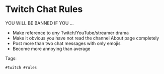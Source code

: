 # Twitch Chat Rules

YOU WILL BE BANNED IF YOU ...

- Make reference to *any* Twitch/YouTube/streamer drama
- Make it obvious you have not read the channel About page completely
- Post more than two chat messages with only emojis
- Become more annoying than average

Tags:

    #twitch #rules
